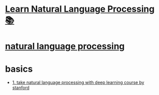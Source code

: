 # [Learn Natural Language Processing 📚](https://my.mindnode.com/nFFywmhppMRxw1Z6n7QNxikisQo9q9egH5jL8PfD)

# [natural language processing](http://www.wikiwand.com/en/Natural_language_processing)


# basics


- [1. take natural language processing with deep learning course by stanford](http://web.stanford.edu/class/cs224n/)

